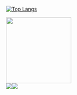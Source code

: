 [![Top Langs](https://github-readme-stats.vercel.app/api/top-langs/?username=elmoctarebnou&hide_border=true&layout=compact)](https://github.com/elmoctarebnou/github-readme-stats)

<img height="180em" src="https://github-readme-stats.vercel.app/api?username=elmoctarebnou&show_icons=true&hide_border=true&&count_private=true&include_all_commits=true" />

<div style="display: flex; flex-direction: row;">
 <img class="img" src="https://github-readme-stats.vercel.app/api?username=elmoctarebnou&show_icons=true&theme=radical" />
 <img class="img" src="https://github-readme-stats.vercel.app/api/top-langs/?username=elmoctarebnou&theme=radical&layout=compact" />
</div>
